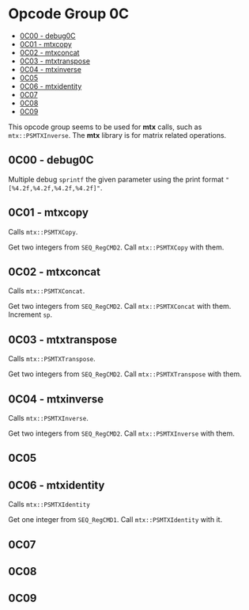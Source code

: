 # Opcode Group 0C

- [0C00 - debug0C](#0C00---debug0C)
- [0C01 - mtxcopy](#0C01---mtxcopy)
- [0C02 - mtxconcat](#0C02---mtxconcat)
- [0C03 - mtxtranspose](#0C03---mtxtranspose)
- [0C04 - mtxinverse](#0C04---mtxinverse)
- [0C05](#0C05)
- [0C06 - mtxidentity](#0C06---mtxidentity)
- [0C07](#0C07)
- [0C08](#0C08)
- [0C09](#0C09)

This opcode group seems to be used for **mtx** calls, such as `mtx::PSMTXInverse`. The **mtx** library is for matrix related operations.

## 0C00 - debug0C

Multiple debug `sprintf` the given parameter using the print format `"[%4.2f,%4.2f,%4.2f,%4.2f]"`.

## 0C01 - mtxcopy

Calls `mtx::PSMTXCopy`.

Get two integers from `SEQ_RegCMD2`. Call `mtx::PSMTXCopy` with them.

## 0C02 - mtxconcat

Calls `mtx::PSMTXConcat`.

Get two integers from `SEQ_RegCMD2`. Call `mtx::PSMTXConcat` with them. Increment `sp`.

## 0C03 - mtxtranspose

Calls `mtx::PSMTXTranspose`.

Get two integers from `SEQ_RegCMD2`. Call `mtx::PSMTXTranspose` with them.

## 0C04 - mtxinverse

Calls `mtx::PSMTXInverse`.

Get two integers from `SEQ_RegCMD2`. Call `mtx::PSMTXInverse` with them.

## 0C05

## 0C06 - mtxidentity

Calls `mtx::PSMTXIdentity`

Get one integer from `SEQ_RegCMD1`. Call `mtx::PSMTXIdentity` with it.

## 0C07

## 0C08

## 0C09
